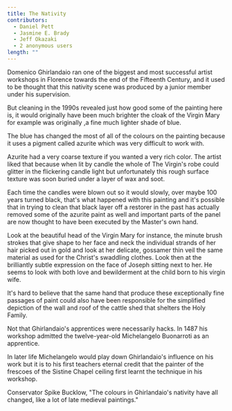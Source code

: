 ```yaml
---
title: The Nativity
contributors:
  - Daniel Pett
  - Jasmine E. Brady
  - Jeff Okazaki
  - 2 anonymous users
length: ""
---
```

Domenico Ghirlandaio ran one of the biggest and most successful artist workshops
in Florence towards the end of the Fifteenth Century, and it used to be thought
that this nativity scene was produced by a junior member under his supervision.

But cleaning in the 1990s revealed just how good some of the painting here is,
it would originally have been much brighter the cloak of the Virgin Mary for
example was originally ,a fine much lighter shade of blue.

The blue has changed the most of all of the colours on the painting because it
uses a pigment called azurite which was very difficult to work with.

Azurite had a very coarse texture if you wanted a very rich color.  The artist
liked that because when lit by candle the whole of The Virgin's robe could glitter
in the flickering candle light but unfortunately this rough surface texture was
soon buried under a layer of wax and soot.

Each time the candles were blown out so it would slowly, over maybe 100 years
turned black, that's what happened with this painting and it's possible that in
trying to clean that black layer off a restorer in the past has actually removed
some of the azurite paint as well and important parts of the panel are now
thought to have been executed by the Master's own hand.

Look at the beautiful head of the Virgin Mary for instance, the minute brush
strokes that give shape to her face and neck the individual strands of her hair
picked out in gold and look at her delicate, gossamer thin veil the same material
as used for the Christ's swaddling clothes. Look then at the brilliantly subtle
expression on the face of Joseph sitting next to her. He seems to look with both
love and bewilderment at the child born to his virgin wife.

It's hard to believe that the same hand that produce these exceptionally fine
passages of paint could also have been responsible for the simplified depiction
of the wall and roof of the cattle shed that shelters the Holy Family.

Not that Ghirlandaio's apprentices were necessarily hacks.  In 1487 his workshop
admitted the twelve-year-old Michelangelo Buonarroti as an apprentice.

In later life Michelangelo would play down Ghirlandaio's influence on his work but
it is to his first teachers eternal credit that the painter of the frescoes of
the Sistine Chapel ceiling first learnt the technique in his workshop.

Conservator Spike Bucklow, "The colours in Ghirlandaio's nativity have all changed,
like a lot of late medieval paintings."
